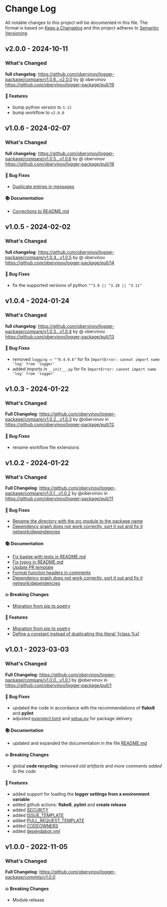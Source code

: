 # Change Log
All notable changes to this project will be documented in this file.
The format is based on [Keep a Changelog](http://keepachangelog.com/) and this project adheres to [Semantic Versioning](http://semver.org/).


## v2.0.0 - 2024-10-11
### What's Changed
**full changelog**: https://github.com/obervinov/logger-package/compare/v1.0.6...v2.0.0 by @ obervinov https://github.com/obervinov/logger-package/pull/19
#### 🚀 Features
* bump python version to `3.12`
* bump workflow to `v2.0.0`


## v1.0.6 - 2024-02-07
### What's Changed
**full changelog**: https://github.com/obervinov/logger-package/compare/v1.0.5...v1.0.6 by @ obervinov https://github.com/obervinov/logger-package/pull/18
#### 🐛 Bug Fixes
* [Duplicate entries in messages](https://github.com/obervinov/logger-package/issues/16)
#### 📚 Documentation
* [Corrections to README.md](https://github.com/obervinov/logger-package/issues/15)
 

## v1.0.5 - 2024-02-02
### What's Changed
**full changelog**: https://github.com/obervinov/logger-package/compare/v1.0.4...v1.0.5 by @ obervinov https://github.com/obervinov/logger-package/pull/14
#### 🐛 Bug Fixes
* fix the supported versions of python `"^3.9 || ^3.10 || ^3.11"`


## v1.0.4 - 2024-01-24
### What's Changed
**full changelog**: https://github.com/obervinov/logger-package/compare/v1.0.3...v1.0.4 by @ obervinov https://github.com/obervinov/logger-package/pull/13
#### 🐛 Bug Fixes
* removed `logging = "^0.4.9.6"` for fix `ImportError: cannot import name 'log' from 'logger'`
* added imports in `__init__.py` for fix `ImportError: cannot import name 'log' from 'logger'`


## v1.0.3 - 2024-01-22
### What's Changed
**Full Changelog**: https://github.com/obervinov/logger-package/compare/v1.0.2...v1.0.3 by @obervinov in https://github.com/obervinov/logger-package/pull/12
#### 🐛 Bug Fixes
* rename workflow file extensions


## v1.0.2 - 2024-01-22
### What's Changed
**Full Changelog**: https://github.com/obervinov/logger-package/compare/v1.0.1...v1.0.2 by @obervinov in https://github.com/obervinov/logger-package/pull/11
#### 🐛 Bug Fixes
* [Rename the directory with the src module to the package name](https://github.com/obervinov/logger-package/issues/7)
* [Dependency graph does not work correctly, sort it out and fix it network/dependencies](https://github.com/obervinov/logger-package/issues/4)
#### 📚 Documentation
* [Fix badge with tests in README.md](https://github.com/obervinov/logger-package/issues/10)
* [Fix typos in README.md](https://github.com/obervinov/logger-package/issues/3)
* [Update PR template](https://github.com/obervinov/logger-package/issues/8)
* [Format function headers in comments](https://github.com/obervinov/logger-package/issues/6)
* [Dependency graph does not work correctly, sort it out and fix it network/dependencies](https://github.com/obervinov/logger-package/issues/4)
#### 💥 Breaking Changes
* [Migration from pip to poetry](https://github.com/obervinov/logger-package/issues/2)
#### 🚀 Features
* [Migration from pip to poetry](https://github.com/obervinov/logger-package/issues/2)
* [Define a constant instead of duplicating this literal '[class.%s]](https://github.com/obervinov/logger-package/issues/9)


## v1.0.1 - 2023-03-03
### What's Changed
**Full Changelog**: https://github.com/obervinov/logger-package/compare/v1.0.0...v1.0.1 by @obervinov in https://github.com/obervinov/logger-package/pull/1
#### 🐛 Bug Fixes
* updated the code in accordance with the recommendations of **flake8** and **pylint**
* adjusted [pyproject.toml](https://github.com/obervinov/logger-package/blob/main/pyproject.toml) and [setup.py](https://github.com/obervinov/logger-package/blob/main/setup.py) for package delivery
#### 📚 Documentation
* updated and expanded the documentation in the file [README.md](https://github.com/obervinov/logger-package/blob/main/README.md)
#### 💥 Breaking Changes
* global **code recycling**: _removed old artifacts_ and _more comments added to the code_
#### 🚀 Features
* added support for loading the **logger settings from a environment variable**
* added github actions: **flake8**, **pylint** and **create release**
* added [SECURITY](https://github.com/obervinov/logger-package/blob/main/SECURITY.md)
* added [ISSUE_TEMPLATE](https://github.com/obervinov/logger-package/tree/main/.github/ISSUE_TEMPLATE)
* added [PULL_REQUEST_TEMPLATE](https://github.com/obervinov/logger-package/tree/main/.github/PULL_REQUEST_TEMPLATE)
* added [CODEOWNERS](https://github.com/obervinov/logger-package/tree/main/.github/CODEOWNERS)
* added [dependabot.yml](https://github.com/obervinov/logger-package/tree/main/.github/dependabot.yml)


## v1.0.0 - 2022-11-05
### What's Changed
**Full Changelog**: https://github.com/obervinov/logger-package/commits/v1.0.0
#### 💥 Breaking Changes
* Module release
